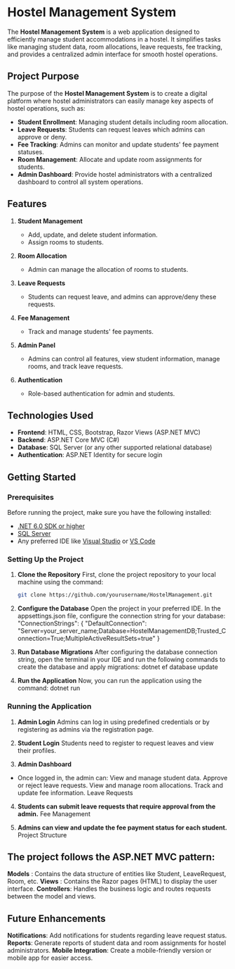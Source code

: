 # Hostel Management System

The **Hostel Management System** is a web application designed to efficiently manage student accommodations in a hostel. It simplifies tasks like managing student data, room allocations, leave requests, fee tracking, and provides a centralized admin interface for smooth hostel operations.

## Project Purpose

The purpose of the **Hostel Management System** is to create a digital platform where hostel administrators can easily manage key aspects of hostel operations, such as:
- **Student Enrollment**: Managing student details including room allocation.
- **Leave Requests**: Students can request leaves which admins can approve or deny.
- **Fee Tracking**: Admins can monitor and update students' fee payment statuses.
- **Room Management**: Allocate and update room assignments for students.
- **Admin Dashboard**: Provide hostel administrators with a centralized dashboard to control all system operations.

## Features

1. **Student Management**
   - Add, update, and delete student information.
   - Assign rooms to students.
  
2. **Room Allocation**
   - Admin can manage the allocation of rooms to students.
  
3. **Leave Requests**
   - Students can request leave, and admins can approve/deny these requests.
  
4. **Fee Management**
   - Track and manage students' fee payments.
  
5. **Admin Panel**
   - Admins can control all features, view student information, manage rooms, and track leave requests.

6. **Authentication**
   - Role-based authentication for admin and students.

## Technologies Used

- **Frontend**: HTML, CSS, Bootstrap, Razor Views (ASP.NET MVC)
- **Backend**: ASP.NET Core MVC (C#)
- **Database**: SQL Server (or any other supported relational database)
- **Authentication**: ASP.NET Identity for secure login

## Getting Started

### Prerequisites

Before running the project, make sure you have the following installed:

- [.NET 6.0 SDK or higher](https://dotnet.microsoft.com/download)
- [SQL Server](https://www.microsoft.com/en-us/sql-server/sql-server-downloads)
- Any preferred IDE like [Visual Studio](https://visualstudio.microsoft.com/) or [VS Code](https://code.visualstudio.com/)

### Setting Up the Project

1. **Clone the Repository**
  First, clone the project repository to your local machine using the command:
   ```bash
   git clone https://github.com/yourusername/HostelManagement.git
   
2. **Configure the Database**
  Open the project in your preferred IDE.
   In the appsettings.json file, configure the connection string for your database:
      "ConnectionStrings": {
        "DefaultConnection": "Server=your_server_name;Database=HostelManagementDB;Trusted_Connection=True;MultipleActiveResultSets=true"
      }
   
4. **Run Database Migrations**
    After configuring the database connection string, open the terminal in your IDE and run the following commands to create the database and apply migrations:
     dotnet ef database update
   
6. **Run the Application**
  Now, you can run the application using the command:
    dotnet run
  
### Running the Application

1. **Admin Login**
  Admins can log in using predefined credentials or by registering as admins via the registration page.

3. **Student Login**
   Students need to register to request leaves and view their profiles.
   
5. **Admin Dashboard**
  - Once logged in, the admin can:
      View and manage student data.
      Approve or reject leave requests.
      View and manage room allocations.
      Track and update fee information.
      Leave Requests

4. **Students can submit leave requests that require approval from the admin.**
    Fee Management

5. **Admins can view and update the fee payment status for each student.**
    Project Structure
   
## The project follows the ASP.NET MVC pattern:

**Models** : Contains the data structure of entities like Student, LeaveRequest, Room, etc.
**Views** : Contains the Razor pages (HTML) to display the user interface.
**Controllers**: Handles the business logic and routes requests between the model and views.

## Future Enhancements
**Notifications**: Add notifications for students regarding leave request status.
**Reports**: Generate reports of student data and room assignments for hostel administrators.
**Mobile Integration**: Create a mobile-friendly version or mobile app for easier access.
